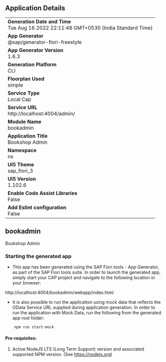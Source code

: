 ## Application Details
|               |
| ------------- |
|**Generation Date and Time**<br>Tue Aug 16 2022 22:11:48 GMT+0530 (India Standard Time)|
|**App Generator**<br>@sap/generator-fiori-freestyle|
|**App Generator Version**<br>1.6.3|
|**Generation Platform**<br>CLI|
|**Floorplan Used**<br>simple|
|**Service Type**<br>Local Cap|
|**Service URL**<br>http://localhost:4004/admin/
|**Module Name**<br>bookadmin|
|**Application Title**<br>Bookshop Admin|
|**Namespace**<br>ns|
|**UI5 Theme**<br>sap_fiori_3|
|**UI5 Version**<br>1.102.6|
|**Enable Code Assist Libraries**<br>False|
|**Add Eslint configuration**<br>False|

## bookadmin

Bookshop Admin

### Starting the generated app

-   This app has been generated using the SAP Fiori tools - App Generator, as part of the SAP Fiori tools suite.  In order to launch the generated app, simply start your CAP project and navigate to the following location in your browser:

http://localhost:4004/bookadmin/webapp/index.html

- It is also possible to run the application using mock data that reflects the OData Service URL supplied during application generation.  In order to run the application with Mock Data, run the following from the generated app root folder:

```
    npm run start-mock
```

#### Pre-requisites:

1. Active NodeJS LTS (Long Term Support) version and associated supported NPM version.  (See https://nodejs.org)


